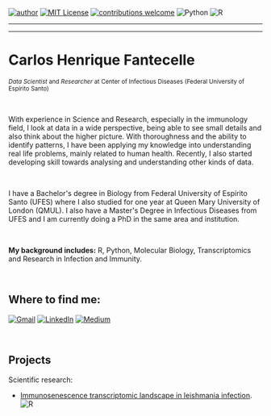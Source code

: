 [![author](https://img.shields.io/badge/author-cfantecelle-blueviolet#:~:text=author-,author,-cfantecelle)](https://www.linkedin.com/in/carlos-henrique-fantecelle) 
[![MIT License](https://img.shields.io/badge/license-MIT-blue#:~:text=license,MIT)](https://github.com/cfantecelle/data_science_portfolio/blob/main/LICENSE) 
[![contributions welcome](https://img.shields.io/badge/contributions-welcome-pinegreen#:~:text=contributions-,contributions,-welcome)](https://github.com/cfantecelle/data_science_portfolio/issues)
![Python](https://img.shields.io/badge/python-3670A0?style=flat&logo=python&logoColor=ffdd54)
![R](https://img.shields.io/badge/r-%23276DC3.svg?style=flat&logo=r&logoColor=white)

---



---

# Carlos Henrique Fantecelle
<sup>*Data Scientist* and *Researcher* at Center of Infectious Diseases (Federal University of Espírito Santo)</sup>

<br>

With experience in Science and Research, especially in the immunology field, I look at data in a wide perspective, being able to see small details and also think about the higher picture. With thoroughness and the ability to identify patterns, I have been applying my knowledge into understanding real life problems, mainly related to human health. Recently, I also started developing skill towards analysing and understanding other kinds of data.

<br>

I have a Bachelor's degree in Biology from Federal University of Espírito Santo (UFES) where I also studied for one year at Queen Mary University of London (QMUL). I also have a Master's Degree in Infectious Diseases from UFES and I am currently doing a PhD in the same area and institution.

<br>

**My background includes:** R, Python, Molecular Biology, Transcriptomics and Research in Infection and Immunity.

<br>

## Where to find me:

[![Gmail](https://img.shields.io/badge/carloshdfc@gmail.com-D14836?style=flat&logo=gmail&logoColor=white)](mailto:carloshdfc@gmail.com)
[![LinkedIn](https://img.shields.io/badge/Carlos_Henrique_Fantecelle-%230077B5.svg?style=flat&logo=linkedin&logoColor=white)](https://www.linkedin.com/in/carlos-henrique-fantecelle)
[![Medium](https://img.shields.io/badge/@cfantecelle-12100E?style=flat&logo=medium&logoColor=white)](https://medium.com/@cfantecelle)

<br>

## Projects

Scientific research:
* [Immunosenescence transcriptomic landscape in leishmania infection](https://onlinelibrary.wiley.com/doi/abs/10.1111/imm.13410). ![R](https://img.shields.io/badge/r-%23276DC3.svg?style=flat&logo=r&logoColor=white)
